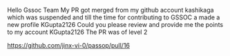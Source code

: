Hello Gssoc Team
My PR got merged from my github account kashikaga which was suspended and till the time for contributing to GSSOC a made a new profile KGupta2126 
Could you please review and provide me the points to my account KGupta2126
The PR was of level 2

https://github.com/jinx-vi-0/passop/pull/16
